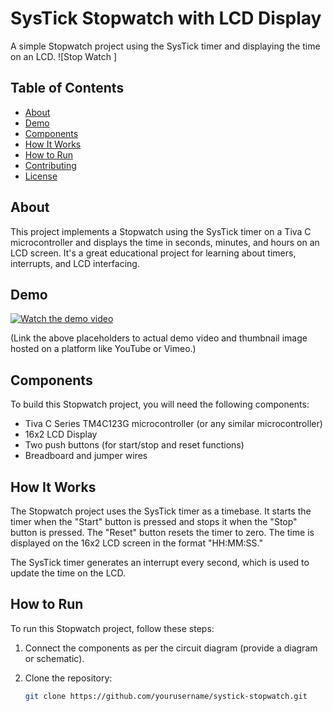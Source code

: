# SysTick Stopwatch with LCD Display

A simple Stopwatch project using the SysTick timer and displaying the time on an LCD.
![Stop Watch ]
## Table of Contents

- [About](#about)
- [Demo](#demo)
- [Components](#components)
- [How It Works](#how-it-works)
- [How to Run](#how-to-run)
- [Contributing](#contributing)
- [License](#license)

## About

This project implements a Stopwatch using the SysTick timer on a Tiva C microcontroller and displays the time in seconds, minutes, and hours on an LCD screen. It's a great educational project for learning about timers, interrupts, and LCD interfacing.

## Demo

[![Watch the demo video](link-to-demo-thumbnail-image)](link-to-demo-video)

(Link the above placeholders to actual demo video and thumbnail image hosted on a platform like YouTube or Vimeo.)

## Components

To build this Stopwatch project, you will need the following components:

- Tiva C Series TM4C123G microcontroller (or any similar microcontroller)
- 16x2 LCD Display
- Two push buttons (for start/stop and reset functions)
- Breadboard and jumper wires

## How It Works

The Stopwatch project uses the SysTick timer as a timebase. It starts the timer when the "Start" button is pressed and stops it when the "Stop" button is pressed. The "Reset" button resets the timer to zero. The time is displayed on the 16x2 LCD screen in the format "HH:MM:SS."

The SysTick timer generates an interrupt every second, which is used to update the time on the LCD.

## How to Run

To run this Stopwatch project, follow these steps:

1. Connect the components as per the circuit diagram (provide a diagram or schematic).

2. Clone the repository:

   ```bash
   git clone https://github.com/yourusername/systick-stopwatch.git
